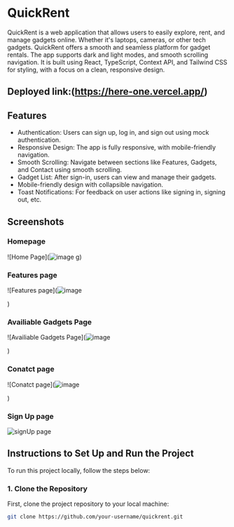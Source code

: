 # QuickRent

QuickRent is a web application that allows users to easily explore, rent, and manage gadgets online. Whether it's laptops, cameras, or other tech gadgets. QuickRent offers a smooth and seamless platform for gadget rentals. The app supports dark and light modes, and smooth scrolling navigation. It is built using React, TypeScript, Context API, and Tailwind CSS for styling, with a focus on a clean, responsive design.

## Deployed link:(https://here-one.vercel.app/)


## Features
- Authentication: Users can sign up, log in, and sign out using mock authentication.
- Responsive Design: The app is fully responsive, with mobile-friendly navigation.
- Smooth Scrolling: Navigate between sections like Features, Gadgets, and Contact using smooth scrolling.
- Gadget List: After sign-in, users can view and manage their gadgets.
- Mobile-friendly design with collapsible navigation.
- Toast Notifications: For feedback on user actions like signing in, signing out, etc.

## Screenshots

### Homepage

![Home Page](![image](https://github.com/user-attachments/assets/b8fde93a-0c8e-4ea6-8a69-6422cd9ce748)
g)

### Features page

![Features page](![image](https://github.com/user-attachments/assets/26e27ed1-6302-44b1-a7f2-6786436cec81)

)

### Availiable Gadgets Page

![Availiable Gadgets Page](![image](https://github.com/user-attachments/assets/ad0bccb8-2ff0-4a11-9e2a-09da3758c139)

)

### Conatct page

![Conatct page](![image](https://github.com/user-attachments/assets/6c8b341f-c323-49ff-b595-05c3a1a01d01)

)

### Sign Up page

![signUp page](![image](https://github.com/user-attachments/assets/267c0051-8c46-4d1e-8fd8-fea1ff010975)
)

## Instructions to Set Up and Run the Project

To run this project locally, follow the steps below:

### 1. Clone the Repository

First, clone the project repository to your local machine:

```bash
git clone https://github.com/your-username/quickrent.git
